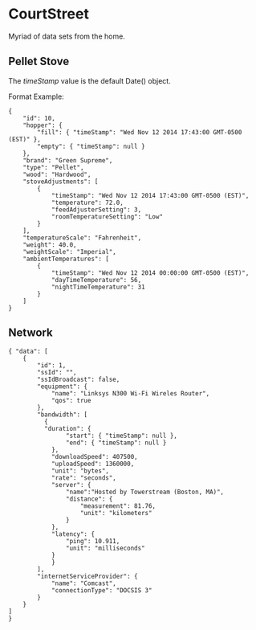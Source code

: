 CourtStreet
===========

Myriad of data sets from the home.


Pellet Stove
------------

The *timeStamp* value is the default Date() object.

Format Example:

	{
		"id": 10,
		"hopper": {
			"fill": { "timeStamp": "Wed Nov 12 2014 17:43:00 GMT-0500 (EST)" },
			"empty": { "timeStamp": null }
		},
		"brand": "Green Supreme",
		"type": "Pellet",
		"wood": "Hardwood",
		"stoveAdjustments": [
			{ 
				"timeStamp": "Wed Nov 12 2014 17:43:00 GMT-0500 (EST)",
				"temperature": 72.0,
				"feedAdjusterSetting": 3,
				"roomTemperatureSetting": "Low"
			}
		],
		"temperatureScale": "Fahrenheit",
		"weight": 40.0,
		"weightScale": "Imperial",
		"ambientTemperatures": [
			{
				"timeStamp": "Wed Nov 12 2014 00:00:00 GMT-0500 (EST)",
				"dayTimeTemperature": 56,
				"nightTimeTemperature": 31
			}
		]
	}


Network
-------

	{ "data": [
		{
			"id": 1,
			"ssId": "",
			"ssIdBroadcast": false,
			"equipment": {
				"name": "Linksys N300 Wi-Fi Wireles Router",
				"qos": true
			},
			"bandwidth": [
			  {
			  "duration": {
					"start": { "timeStamp": null },
					"end": { "timeStamp": null }
				},
				"downloadSpeed": 407500,
				"uploadSpeed": 1360000,
				"unit": "bytes",
				"rate": "seconds",
				"server": { 
					"name":"Hosted by Towerstream (Boston, MA)",
					"distance": {
						"measurement": 81.76,
						"unit": "kilometers"
					}
				},
				"latency": {
					"ping": 10.911,
					"unit": "milliseconds"
				}
				}
			],
			"internetServiceProvider": { 
				"name": "Comcast", 
				"connectionType": "DOCSIS 3" 
			}
		}
	]
	}